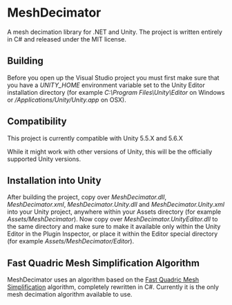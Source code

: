 # MeshDecimator
A mesh decimation library for .NET and Unity. The project is written entirely in C# and released under the MIT license.

## Building
Before you open up the Visual Studio project you must first make sure that you have a *UNITY_HOME* environment variable set to the Unity Editor installation directory (for example *C:\Program Files\Unity\Editor* on Windows or */Applications/Unity/Unity.app* on OSX).

## Compatibility
This project is currently compatible with Unity 5.5.X and 5.6.X

While it might work with other versions of Unity, this will be the officially supported Unity versions.

## Installation into Unity
After building the project, copy over *MeshDecimator.dll*, *MeshDecimator.xml*, *MeshDecimator.Unity.dll* and *MeshDecimator.Unity.xml* into your Unity project, anywhere within your Assets directory (for example *Assets/MeshDecimator*). Now copy over *MeshDecimator.UnityEditor.dll* to the same directory and make sure to make it available only within the Unity Editor in the Plugin Inspector, or place it within the Editor special directory (for example *Assets/MeshDecimator/Editor*).

## Fast Quadric Mesh Simplification Algorithm
MeshDecimator uses an algorithm based on the [Fast Quadric Mesh Simplification](https://github.com/sp4cerat/Fast-Quadric-Mesh-Simplification) algorithm, completely rewritten in C#.
Currently it is the only mesh decimation algorithm available to use.